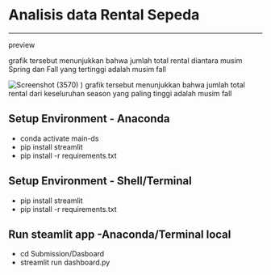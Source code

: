 # Analisis data Rental Sepeda

---

preview

grafik tersebut menunjukkan bahwa jumlah total rental diantara musim Spring dan Fall yang tertinggi adalah musim fall

![Screenshot (3570)](https://github.com/user-attachments/assets/72daa6f7-301d-412a-aca3-411bd5b8218e)
)
grafik tersebut menunjukkan bahwa jumlah total rental dari keseluruhan season yang paling tinggi adalah musim fall

## Setup Environment - Anaconda

- conda activate main-ds
- pip install streamlit
- pip install -r requirements.txt

## Setup Environment - Shell/Terminal

- pip install streamlit
- pip install -r requirements.txt

## Run steamlit app -Anaconda/Terminal local

- cd Submission/Dasboard
- streamlit run dashboard.py
